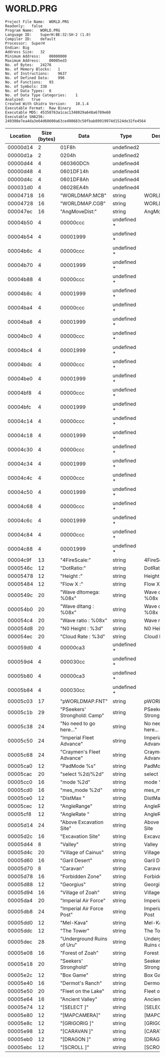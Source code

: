 # WORLD.PRG

```
Project File Name: 	WORLD.PRG
Readonly:	false
Program Name:	WORLD.PRG
Language ID:	SuperH:BE:32:SH-2 (1.0)
Compiler ID:	default
Processor:	SuperH
Endian:	Big
Address Size:	32
Minimum Address:	00000000
Maximum Address:	00005ed3
No. of Bytes:	24276
No. of Memory Blocks:	1
No. of Instructions:	9637
No. of Defined Data:	996
No. of Functions:	93
No. of Symbols:	338
No. of Data Types:	6
No. of Data Type Categories:	1
Analyzed:	true
Created With Ghidra Version:	10.1.4
Executable Format:	Raw Binary
Executable MD5:	45358763a1cac1348029a648a6789e60
Executable SHA256: 249308e7ea4da3e64d60600a63ce498683c50fbab89919974d1524de32fe4564
```

|Location|Size (bytes)|Data                        |Type       |Description               |
|--------|------------|----------------------------|-----------|--------------------------|
|00000d14|2           |01F8h                       |undefined2 |                          |
|00000d1a|2           |0204h                       |undefined2 |                          |
|00000d44|4           |060360DCh                   |undefined4 |                          |
|00000d48|4           |0601DF14h                   |undefined4 |                          |
|00000d4c|4           |0601DF8Ah                   |undefined4 |                          |
|000031d0|4           |06028EA4h                   |undefined4 |                          |
|00004718|16          |"WORLDMAP.MCB"              |string     |WORLDMAP.MCB              |
|00004728|16          |"WORLDMAP.CGB"              |string     |WORLDMAP.CGB              |
|000047ec|16          |"AngMoveDist:"              |string     |AngMoveDist:              |
|00004b50|4           |00000ccc                    |undefined *|                          |
|00004b54|4           |00001999                    |undefined *|                          |
|00004b6c|4           |00000ccc                    |undefined *|                          |
|00004b70|4           |00001999                    |undefined *|                          |
|00004b88|4           |00000ccc                    |undefined *|                          |
|00004b8c|4           |00001999                    |undefined *|                          |
|00004ba4|4           |00000ccc                    |undefined *|                          |
|00004ba8|4           |00001999                    |undefined *|                          |
|00004bc0|4           |00000ccc                    |undefined *|                          |
|00004bc4|4           |00001999                    |undefined *|                          |
|00004bdc|4           |00000ccc                    |undefined *|                          |
|00004be0|4           |00001999                    |undefined *|                          |
|00004bf8|4           |00000ccc                    |undefined *|                          |
|00004bfc|4           |00001999                    |undefined *|                          |
|00004c14|4           |00000ccc                    |undefined *|                          |
|00004c18|4           |00001999                    |undefined *|                          |
|00004c30|4           |00000ccc                    |undefined *|                          |
|00004c34|4           |00001999                    |undefined *|                          |
|00004c4c|4           |00000ccc                    |undefined *|                          |
|00004c50|4           |00001999                    |undefined *|                          |
|00004c68|4           |00000ccc                    |undefined *|                          |
|00004c6c|4           |00001999                    |undefined *|                          |
|00004c84|4           |00000ccc                    |undefined *|                          |
|00004c88|4           |00001999                    |undefined *|                          |
|00004c9f|13          |"4FireScale:"               |string     |4FireScale:               |
|0000546c|12          |"DotRatio:"                 |string     |DotRatio:                 |
|00005478|12          |"Height :"                  |string     |Height :                  |
|00005484|12          |"Flow X :"                  |string     |Flow X :                  |
|0000549c|20          |"Wave dltomega: %08x"       |string     |Wave dltomega: %08x       |
|000054b0|20          |"Wave dltang : %08x"        |string     |Wave dltang : %08x        |
|000054c4|20          |"Wave ratio : %08x"         |string     |Wave ratio : %08x         |
|000054d8|20          |"N0 Height : %3d"           |string     |N0 Height : %3d           |
|000054ec|20          |"Cloud Rate : %3d"          |string     |Cloud Rate : %3d          |
|000059d0|4           |00000ca3                    |undefined *|                          |
|000059d4|4           |000030cc                    |undefined *|                          |
|00005b80|4           |00000ca3                    |undefined *|                          |
|00005b84|4           |000030cc                    |undefined *|                          |
|00005c03|17          |"pWORLDMAP.FNT"             |string     |pWORLDMAP.FNT             |
|00005c1b|29          |"PSeekers' Stronghold: Camp"|string     |PSeekers' Stronghold: Camp|
|00005c38|24          |"No need to go here..."     |string     |No need to go here...     |
|00005c50|24          |"Imperial Fleet Advance"    |string     |Imperial Fleet Advance    |
|00005c68|24          |"Craymen's Fleet Advance"   |string     |Craymen's Fleet Advance   |
|00005ca0|12          |"PadMode %s"                |string     |PadMode %s                |
|00005cac|20          |"select %2d/%2d"            |string     |select %2d/%2d            |
|00005cc0|16          |"mode %2d"                  |string     |mode %2d                  |
|00005cd0|16          |"mes_mode %2d"              |string     |mes_mode %2d              |
|00005ce0|12          |"DistMax "                  |string     |DistMax                   |
|00005cec|12          |"AngleRange"                |string     |AngleRange                |
|00005cf8|12          |"AngleRate "                |string     |AngleRate                 |
|00005d14|24          |"Above Excavation Site"     |string     |Above Excavation Site     |
|00005d2c|16          |"Excavation Site"           |string     |Excavation Site           |
|00005d44|8           |"Valley"                    |string     |Valley                    |
|00005d4c|20          |"Village of Cainus"         |string     |Village of Cainus         |
|00005d60|16          |"Garil Desert"              |string     |Garil Desert              |
|00005d70|8           |"Caravan"                   |string     |Caravan                   |
|00005d78|16          |"Forbidden Zone"            |string     |Forbidden Zone            |
|00005d88|12          |"Georgius"                  |string     |Georgius                  |
|00005d94|16          |"Village of Zoah"           |string     |Village of Zoah           |
|00005da4|20          |"Imperial Air Force"        |string     |Imperial Air Force        |
|00005db8|24          |"Imperial Air Force Post"   |string     |Imperial Air Force Post   |
|00005dd0|12          |"Mel-Kava"                  |string     |Mel-Kava                  |
|00005ddc|12          |"The Tower"                 |string     |The Tower                 |
|00005dec|28          |"Underground Ruins of Uru"  |string     |Underground Ruins of Uru  |
|00005e08|16          |"Forest of Zoah"            |string     |Forest of Zoah            |
|00005e18|20          |"Seekers' Stronghold"       |string     |Seekers' Stronghold       |
|00005e2c|12          |"Box Game"                  |string     |Box Game                  |
|00005e40|16          |"Dermot's Ranch"            |string     |Dermot's Ranch            |
|00005e50|20          |"Fleet on the Lake"         |string     |Fleet on the Lake         |
|00005e64|16          |"Ancient Valley"            |string     |Ancient Valley            |
|00005e74|12          |"[SELECT ]"                 |string     |[SELECT ]                 |
|00005e80|12          |"[MAPCAMERA]"               |string     |[MAPCAMERA]               |
|00005e8c|12          |"[GRIGORIG ]"               |string     |[GRIGORIG ]               |
|00005e98|12          |"[CARAVAN ]"                |string     |[CARAVAN ]                |
|00005eb0|12          |"[DRAGON ]"                 |string     |[DRAGON ]                 |
|00005ebc|12          |"[SCROLL ]"                 |string     |[SCROLL ]                 |
